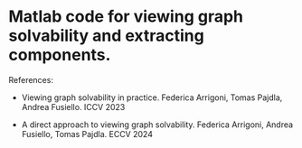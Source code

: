 # Matlab code for viewing graph solvability and extracting components.

References:

- Viewing graph solvability in practice. Federica Arrigoni, Tomas Pajdla, Andrea Fusiello. ICCV 2023

- A direct approach to viewing graph solvability. Federica Arrigoni, Andrea Fusiello, Tomas Pajdla. ECCV 2024

